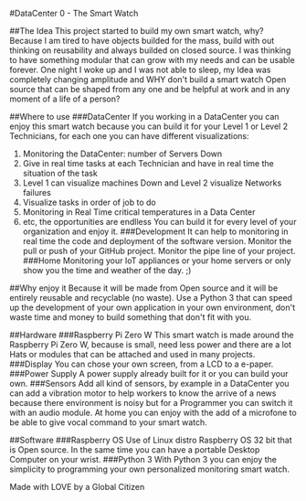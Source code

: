 #DataCenter 0 - The Smart Watch

##The Idea
This project started to build my own smart watch, why? Because I am tired to have objects builded for the mass, build with out thinking on reusability and always builded on closed source.
I was thinking to have something modular that can grow with my needs and can be usable forever.
One night I woke up and I was not able to sleep, my Idea was completely changing amplitude and WHY don't build a smart watch Open source that can be shaped from any one and be helpful at work and in any moment of a life of a person?

##Where to use
###DataCenter
If you working in a DataCenter you can enjoy this smart watch because you can build it for your Level 1 or Level 2 Technicians, for each one you can have different visualizations:
1. Monitoring the DataCenter: number of Servers Down
2. Give in real time tasks at each Technician and have in real time the situation of the task
3. Level 1 can visualize machines Down and Level 2 visualize Networks failures
4. Visualize tasks in order of job to do
5. Monitoring in Real Time critical temperatures in a Data Center 
6. etc, the opportunities are endlless
You can build it for every level of your organization and enjoy it.
###Development
It can help to monitoring in real time the code and deployment of the software version.
Monitor the pull or push of your GitHub project.
Monitor the pipe line of your project.
###Home
Monitoring your IoT appliances or your home servers or only show you the time and weather of the day. ;)

##Why enjoy it
Because it will be made from Open source and it will be entirely reusable and recyclable (no waste).
Use a Python 3 that can speed up the development of your own application in your own environment, don't waste time and money to build something that don't fit with you.

##Hardware
###Raspberry Pi Zero W
This smart watch is made around the Raspberry Pi Zero W, because is small, need less power and there are a lot Hats or modules that can be attached and used in many projects.
###Display
You can chose your own screen, from a LCD to a e-paper.
###Power Supply
A power supply already built for it or you can build your own.
###Sensors
Add all kind of sensors, by example in a DataCenter you can add a vibration motor to help workers to know the arrive of a news because there environment is noisy but for a Programmer you can switch it with an audio module.
At home you can enjoy with the add of a microfone to be able to give vocal command to your smart watch.

##Software
###Raspberry OS
Use of Linux distro Raspberry OS 32 bit that is Open source.
In the same time you can have a portable Desktop Computer on your wrist.
###Python 3
With Python 3 you can enjoy the simplicity to programming your own personalized monitoring smart watch.


Made with LOVE by a Global Citizen
